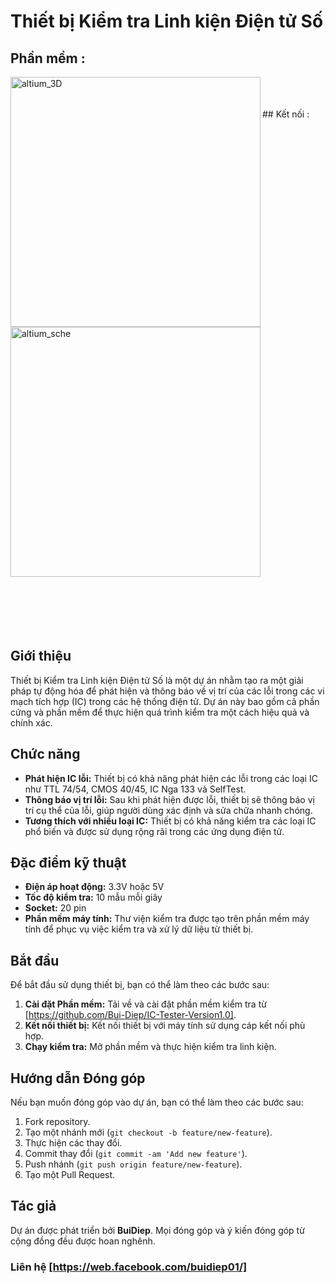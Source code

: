 # Thiết bị Kiểm tra Linh kiện Điện tử Số
## Phần mềm :
<img align="left" alt="altium_3D" width="400x" src="https://private-user-images.githubusercontent.com/102669394/327177382-6b34b6d2-e77e-45a7-8a3f-6db9a56c9885.png?jwt=eyJhbGciOiJIUzI1NiIsInR5cCI6IkpXVCJ9.eyJpc3MiOiJnaXRodWIuY29tIiwiYXVkIjoicmF3LmdpdGh1YnVzZXJjb250ZW50LmNvbSIsImtleSI6ImtleTUiLCJleHAiOjE3MTQ1ODE5NDIsIm5iZiI6MTcxNDU4MTY0MiwicGF0aCI6Ii8xMDI2NjkzOTQvMzI3MTc3MzgyLTZiMzRiNmQyLWU3N2UtNDVhNy04YTNmLTZkYjlhNTZjOTg4NS5wbmc_WC1BbXotQWxnb3JpdGhtPUFXUzQtSE1BQy1TSEEyNTYmWC1BbXotQ3JlZGVudGlhbD1BS0lBVkNPRFlMU0E1M1BRSzRaQSUyRjIwMjQwNTAxJTJGdXMtZWFzdC0xJTJGczMlMkZhd3M0X3JlcXVlc3QmWC1BbXotRGF0ZT0yMDI0MDUwMVQxNjQwNDJaJlgtQW16LUV4cGlyZXM9MzAwJlgtQW16LVNpZ25hdHVyZT1iYzIxYmQ3NmUxYWRiNGJhNzVjZDQxNTcxYzViMGZhY2E5YWIxNGYyYmM4ODExYTUyMmU5ODc4ZjAzMzU3ZjUzJlgtQW16LVNpZ25lZEhlYWRlcnM9aG9zdCZhY3Rvcl9pZD0wJmtleV9pZD0wJnJlcG9faWQ9MCJ9.QzbYLBV_mbcYEDRFYb7q8mNQrlelAi8f3kzvfwPQ_rs" />
<br /><br /><br />
## Kết nối :
<img align="" alt="altium_sche" width="400px" src="https://private-user-images.githubusercontent.com/102669394/327179770-49529595-668b-40a1-be73-8475b4f6a880.png?jwt=eyJhbGciOiJIUzI1NiIsInR5cCI6IkpXVCJ9.eyJpc3MiOiJnaXRodWIuY29tIiwiYXVkIjoicmF3LmdpdGh1YnVzZXJjb250ZW50LmNvbSIsImtleSI6ImtleTUiLCJleHAiOjE3MTQ1ODIzMDUsIm5iZiI6MTcxNDU4MjAwNSwicGF0aCI6Ii8xMDI2NjkzOTQvMzI3MTc5NzcwLTQ5NTI5NTk1LTY2OGItNDBhMS1iZTczLTg0NzViNGY2YTg4MC5wbmc_WC1BbXotQWxnb3JpdGhtPUFXUzQtSE1BQy1TSEEyNTYmWC1BbXotQ3JlZGVudGlhbD1BS0lBVkNPRFlMU0E1M1BRSzRaQSUyRjIwMjQwNTAxJTJGdXMtZWFzdC0xJTJGczMlMkZhd3M0X3JlcXVlc3QmWC1BbXotRGF0ZT0yMDI0MDUwMVQxNjQ2NDVaJlgtQW16LUV4cGlyZXM9MzAwJlgtQW16LVNpZ25hdHVyZT01YzlkNjgwNjllNjYyNjA4Njc4MzhmNTgwODllZmYyYzU5NDBiMDk1ZTk3MzI5NmRmMjQ2N2VhZDBkMDdiNDNiJlgtQW16LVNpZ25lZEhlYWRlcnM9aG9zdCZhY3Rvcl9pZD0wJmtleV9pZD0wJnJlcG9faWQ9MCJ9.z2XAuFKBsegw7puK7zWPdIqMz50qTjZ3TNHQxweFb0o" />
<br /><br /><br /><br /><br /><br />

## Giới thiệu

Thiết bị Kiểm tra Linh kiện Điện tử Số là một dự án nhằm tạo ra một giải pháp tự động hóa để phát hiện và thông báo về vị trí của các lỗi trong các vi mạch tích hợp (IC) trong các hệ thống điện tử. Dự án này bao gồm cả phần cứng và phần mềm để thực hiện quá trình kiểm tra một cách hiệu quả và chính xác.

## Chức năng

- **Phát hiện IC lỗi:** Thiết bị có khả năng phát hiện các lỗi trong các loại IC như TTL 74/54, CMOS 40/45, IC Nga 133 và SelfTest.
- **Thông báo vị trí lỗi:** Sau khi phát hiện được lỗi, thiết bị sẽ thông báo vị trí cụ thể của lỗi, giúp người dùng xác định và sửa chữa nhanh chóng.
- **Tương thích với nhiều loại IC:** Thiết bị có khả năng kiểm tra các loại IC phổ biến và được sử dụng rộng rãi trong các ứng dụng điện tử.

## Đặc điểm kỹ thuật

- **Điện áp hoạt động:** 3.3V hoặc 5V
- **Tốc độ kiểm tra:** 10 mẫu mỗi giây
- **Socket:** 20 pin
- **Phần mềm máy tính:** Thư viện kiểm tra được tạo trên phần mềm máy tính để phục vụ việc kiểm tra và xử lý dữ liệu từ thiết bị.

## Bắt đầu

Để bắt đầu sử dụng thiết bị, bạn có thể làm theo các bước sau:

1. **Cài đặt Phần mềm:** Tải về và cài đặt phần mềm kiểm tra từ [https://github.com/Bui-Diep/IC-Tester-Version1.0].
2. **Kết nối thiết bị:** Kết nối thiết bị với máy tính sử dụng cáp kết nối phù hợp.
3. **Chạy kiểm tra:** Mở phần mềm và thực hiện kiểm tra linh kiện.

## Hướng dẫn Đóng góp

Nếu bạn muốn đóng góp vào dự án, bạn có thể làm theo các bước sau:

1. Fork repository.
2. Tạo một nhánh mới (`git checkout -b feature/new-feature`).
3. Thực hiện các thay đổi.
4. Commit thay đổi (`git commit -am 'Add new feature'`).
5. Push nhánh (`git push origin feature/new-feature`).
6. Tạo một Pull Request.


## Tác giả

Dự án được phát triển bởi **BuiDiep**. Mọi đóng góp và ý kiến đóng góp từ cộng đồng đều được hoan nghênh.

### Liên hệ [https://web.facebook.com/buidiep01/]


